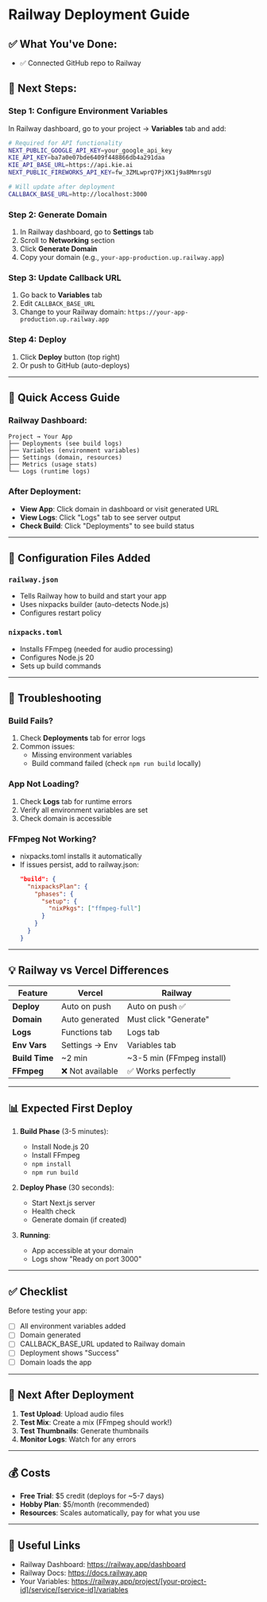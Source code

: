 # Railway Deployment Guide

## ✅ What You've Done:
- ✅ Connected GitHub repo to Railway

## 🚀 Next Steps:

### Step 1: Configure Environment Variables

In Railway dashboard, go to your project → **Variables** tab and add:

```bash
# Required for API functionality
NEXT_PUBLIC_GOOGLE_API_KEY=your_google_api_key
KIE_API_KEY=ba7a0e07bde6409f448866db4a291daa
KIE_API_BASE_URL=https://api.kie.ai
NEXT_PUBLIC_FIREWORKS_API_KEY=fw_3ZMLwprQ7PjXK1j9a8MmrsgU

# Will update after deployment
CALLBACK_BASE_URL=http://localhost:3000
```

### Step 2: Generate Domain

1. In Railway dashboard, go to **Settings** tab
2. Scroll to **Networking** section
3. Click **Generate Domain**
4. Copy your domain (e.g., `your-app-production.up.railway.app`)

### Step 3: Update Callback URL

1. Go back to **Variables** tab
2. Edit `CALLBACK_BASE_URL`
3. Change to your Railway domain: `https://your-app-production.up.railway.app`

### Step 4: Deploy

1. Click **Deploy** button (top right)
2. Or push to GitHub (auto-deploys)

---

## 🎯 Quick Access Guide

### Railway Dashboard:
```
Project → Your App
├── Deployments (see build logs)
├── Variables (environment variables)
├── Settings (domain, resources)
├── Metrics (usage stats)
└── Logs (runtime logs)
```

### After Deployment:
- **View App**: Click domain in dashboard or visit generated URL
- **View Logs**: Click "Logs" tab to see server output
- **Check Build**: Click "Deployments" to see build status

---

## 🔧 Configuration Files Added

### `railway.json`
- Tells Railway how to build and start your app
- Uses nixpacks builder (auto-detects Node.js)
- Configures restart policy

### `nixpacks.toml`
- Installs FFmpeg (needed for audio processing)
- Configures Node.js 20
- Sets up build commands

---

## 🐛 Troubleshooting

### Build Fails?
1. Check **Deployments** tab for error logs
2. Common issues:
   - Missing environment variables
   - Build command failed (check `npm run build` locally)

### App Not Loading?
1. Check **Logs** tab for runtime errors
2. Verify all environment variables are set
3. Check domain is accessible

### FFmpeg Not Working?
- nixpacks.toml installs it automatically
- If issues persist, add to railway.json:
  ```json
  "build": {
    "nixpacksPlan": {
      "phases": {
        "setup": {
          "nixPkgs": ["ffmpeg-full"]
        }
      }
    }
  }
  ```

---

## 💡 Railway vs Vercel Differences

| Feature | Vercel | Railway |
|---------|--------|---------|
| **Deploy** | Auto on push | Auto on push ✅ |
| **Domain** | Auto generated | Must click "Generate" |
| **Logs** | Functions tab | Logs tab |
| **Env Vars** | Settings → Env | Variables tab |
| **Build Time** | ~2 min | ~3-5 min (FFmpeg install) |
| **FFmpeg** | ❌ Not available | ✅ Works perfectly |

---

## 📊 Expected First Deploy

1. **Build Phase** (3-5 minutes):
   - Install Node.js 20
   - Install FFmpeg
   - `npm install`
   - `npm run build`

2. **Deploy Phase** (30 seconds):
   - Start Next.js server
   - Health check
   - Generate domain (if created)

3. **Running**:
   - App accessible at your domain
   - Logs show "Ready on port 3000"

---

## ✅ Checklist

Before testing your app:
- [ ] All environment variables added
- [ ] Domain generated
- [ ] CALLBACK_BASE_URL updated to Railway domain
- [ ] Deployment shows "Success"
- [ ] Domain loads the app

---

## 🚀 Next After Deployment

1. **Test Upload**: Upload audio files
2. **Test Mix**: Create a mix (FFmpeg should work!)
3. **Test Thumbnails**: Generate thumbnails
4. **Monitor Logs**: Watch for any errors

---

## 💰 Costs

- **Free Trial**: $5 credit (deploys for ~5-7 days)
- **Hobby Plan**: $5/month (recommended)
- **Resources**: Scales automatically, pay for what you use

---

## 🔗 Useful Links

- Railway Dashboard: https://railway.app/dashboard
- Railway Docs: https://docs.railway.app
- Your Variables: https://railway.app/project/[your-project-id]/service/[service-id]/variables
